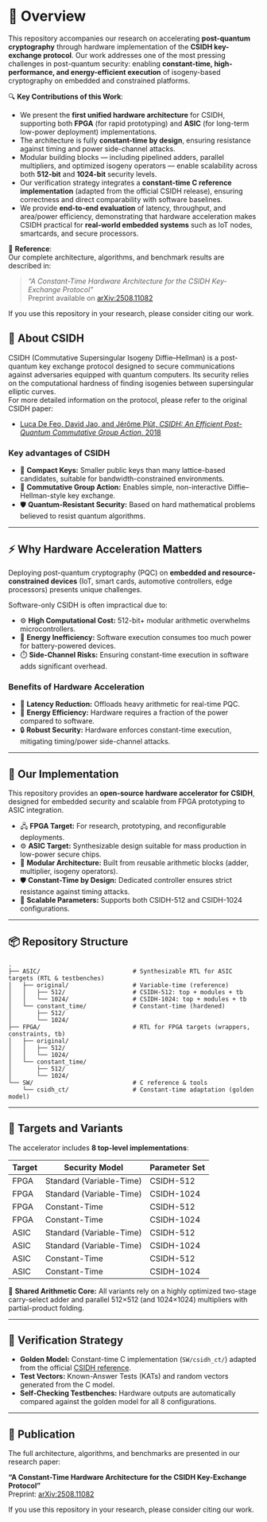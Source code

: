 

#  📄 Overview 

This repository accompanies our research on accelerating **post-quantum cryptography** through hardware implementation of the **CSIDH key-exchange protocol**. Our work addresses one of the most pressing challenges in post-quantum security: enabling **constant-time, high-performance, and energy-efficient execution** of isogeny-based cryptography on embedded and constrained platforms.  

🔍 **Key Contributions of this Work**:  
- We present the **first unified hardware architecture** for CSIDH, supporting both **FPGA** (for rapid prototyping) and **ASIC** (for long-term low-power deployment) implementations.  
- The architecture is fully **constant-time by design**, ensuring resistance against timing and power side-channel attacks.  
- Modular building blocks — including pipelined adders, parallel multipliers, and optimized isogeny operators — enable scalability across both **512-bit** and **1024-bit** security levels.  
- Our verification strategy integrates a **constant-time C reference implementation** (adapted from the official CSIDH release), ensuring correctness and direct comparability with software baselines.  
- We provide **end-to-end evaluation** of latency, throughput, and area/power efficiency, demonstrating that hardware acceleration makes CSIDH practical for **real-world embedded systems** such as IoT nodes, smartcards, and secure processors.  

📖 **Reference**:  
Our complete architecture, algorithms, and benchmark results are described in:  

> *“A Constant-Time Hardware Architecture for the CSIDH Key-Exchange Protocol”*  
> Preprint available on [arXiv:2508.11082](https://arxiv.org/abs/2508.11082)  

If you use this repository in your research, please consider citing our work.

## 🔐 About CSIDH  
CSIDH (Commutative Supersingular Isogeny Diffie–Hellman) is a post-quantum key exchange protocol designed to secure communications against adversaries equipped with quantum computers. Its security relies on the computational hardness of finding isogenies between supersingular elliptic curves.  
For more detailed information on the protocol, please refer to the original CSIDH paper:  
- [Luca De Feo, David Jao, and Jérôme Plût, *CSIDH: An Efficient Post-Quantum Commutative Group Action*, 2018](https://csidh.isogeny.org/)

### Key advantages of CSIDH  
- 🔑 **Compact Keys:** Smaller public keys than many lattice-based candidates, suitable for bandwidth-constrained environments.  
- 🔄 **Commutative Group Action:** Enables simple, non-interactive Diffie–Hellman-style key exchange.  
- 🛡️ **Quantum-Resistant Security:** Based on hard mathematical problems believed to resist quantum algorithms.  

---

## ⚡ Why Hardware Acceleration Matters  
Deploying post-quantum cryptography (PQC) on **embedded and resource-constrained devices** (IoT, smart cards, automotive controllers, edge processors) presents unique challenges.  

Software-only CSIDH is often impractical due to:  
- ⚙️ **High Computational Cost:** 512-bit+ modular arithmetic overwhelms microcontrollers.  
- 🔋 **Energy Inefficiency:** Software execution consumes too much power for battery-powered devices.  
- ⏱️ **Side-Channel Risks:** Ensuring constant-time execution in software adds significant overhead.  

### Benefits of Hardware Acceleration  
- 🚀 **Latency Reduction:** Offloads heavy arithmetic for real-time PQC.  
- 🔋 **Energy Efficiency:** Hardware requires a fraction of the power compared to software.  
- 🔒 **Robust Security:** Hardware enforces constant-time execution, mitigating timing/power side-channel attacks.  

---

## 🚀 Our Implementation  
This repository provides an **open-source hardware accelerator for CSIDH**, designed for embedded security and scalable from FPGA prototyping to ASIC integration.  

- 🖧 **FPGA Target:** For research, prototyping, and reconfigurable deployments.  
- ⚙️ **ASIC Target:** Synthesizable design suitable for mass production in low-power secure chips.  
- 🧩 **Modular Architecture:** Built from reusable arithmetic blocks (adder, multiplier, isogeny operators).  
- 🛡️ **Constant-Time by Design:** Dedicated controller ensures strict resistance against timing attacks.  
- 📐 **Scalable Parameters:** Supports both CSIDH-512 and CSIDH-1024 configurations.  

---

## 📦 Repository Structure  

```text
.
├── ASIC/                          # Synthesizable RTL for ASIC targets (RTL & testbenches)
│   ├── original/                  # Variable-time (reference)
│   │   ├── 512/                   # CSIDH-512: top + modules + tb
│   │   └── 1024/                  # CSIDH-1024: top + modules + tb
│   └── constant_time/             # Constant-time (hardened)
│       ├── 512/
│       └── 1024/
├── FPGA/                          # RTL for FPGA targets (wrappers, constraints, tb)
│   ├── original/
│   │   ├── 512/
│   │   └── 1024/
│   └── constant_time/
│       ├── 512/
│       └── 1024/
└── SW/                            # C reference & tools
    └── csidh_ct/                  # Constant-time adaptation (golden model)

```
---

## 🎯 Targets and Variants  
The accelerator includes **8 top-level implementations**:  

| Target | Security Model           | Parameter Set |
|--------|--------------------------|---------------|
| FPGA   | Standard (Variable-Time) | CSIDH-512     | 
| FPGA   | Standard (Variable-Time) | CSIDH-1024    | 
| FPGA   | Constant-Time            | CSIDH-512     | 
| FPGA   | Constant-Time            | CSIDH-1024    |
| ASIC   | Standard (Variable-Time) | CSIDH-512     |
| ASIC   | Standard (Variable-Time) | CSIDH-1024    |
| ASIC   | Constant-Time            | CSIDH-512     | 
| ASIC   | Constant-Time            | CSIDH-1024    |

🔧 **Shared Arithmetic Core:** All variants rely on a highly optimized two-stage carry-select adder and parallel 512×512 (and 1024×1024) multipliers with partial-product folding.  

---

## 🧪 Verification Strategy  
- **Golden Model:** Constant-time C implementation (`SW/csidh_ct/`) adapted from the official [CSIDH reference](https://csidh.isogeny.org/).  
- **Test Vectors:** Known-Answer Tests (KATs) and random vectors generated from the C model.  
- **Self-Checking Testbenches:** Hardware outputs are automatically compared against the golden model for all 8 configurations.  

---

## 📝 Publication  
The full architecture, algorithms, and benchmarks are presented in our research paper:  

**“A Constant-Time Hardware Architecture for the CSIDH Key-Exchange Protocol”**  
Preprint: [arXiv:2508.11082](https://arxiv.org/abs/2508.11082)  

If you use this repository in your research, please consider citing our work.  
